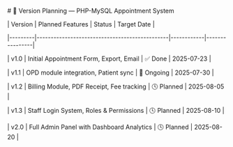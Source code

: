 \# 🚧 Version Planning — PHP-MySQL Appointment System



| Version | Planned Features                             | Status     | Target Date    |

|---------|-----------------------------------------------|------------|----------------|

| v1.0    | Initial Appointment Form, Export, Email       | ✅ Done     | 2025-07-23     |

| v1.1    | OPD module integration, Patient sync          | 🚧 Ongoing | 2025-07-30     |

| v1.2    | Billing Module, PDF Receipt, Fee tracking     | 🕓 Planned  | 2025-08-05     |

| v1.3    | Staff Login System, Roles \& Permissions       | 🕓 Planned  | 2025-08-10     |

| v2.0    | Full Admin Panel with Dashboard Analytics     | 🕓 Planned  | 2025-08-20     |



